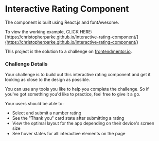 # Interactive Rating Component

The component is built using React.js and fontAwesome.

To view the working example, CLICK HERE: [https://christopherparke.github.io/interactive-rating-component/](https://christopherparke.github.io/interactive-rating-component/)

This project is the solution to a challenge on [frontendmentor.io](https://www.frontendmentor.io/challenges/interactive-rating-component-koxpeBUmI).

### Challenge Details
Your challenge is to build out this interactive rating component and get it looking as close to the design as possible.

You can use any tools you like to help you complete the challenge. So if you've got something you'd like to practice, feel free to give it a go.

Your users should be able to:

- Select and submit a number rating
- See the "Thank you" card state after submitting a rating
- View the optimal layout for the app depending on their device's screen size
- See hover states for all interactive elements on the page







